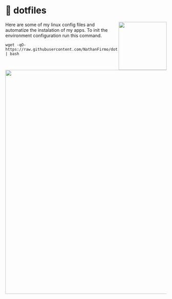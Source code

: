 # 📂 dotfiles

<img align="right" width='150px' heigth='150px' src='https://icons-for-free.com/iconfiles/png/512/consol+linux+terminal+icon-1320165689960312567.png'>

Here are some of my linux config files and automatize the instalation of my apps. 
To init the environment configuration run this command.

```
wget -qO- https://raw.githubusercontent.com/NathanFirmo/dotfiles/main/init.sh | bash
```
<br>

<div align='center'>
<img width='700px' heigth='700px' src='https://user-images.githubusercontent.com/79997705/152411584-95cc35cc-05be-40ab-a71d-38d4b54d3c66.gif'>
</div>
